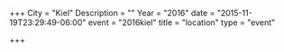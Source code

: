 +++
City = "Kiel"
Description = ""
Year = "2016"
date = "2015-11-19T23:29:49-06:00"
event = "2016kiel"
title = "location"
type = "event"

+++
